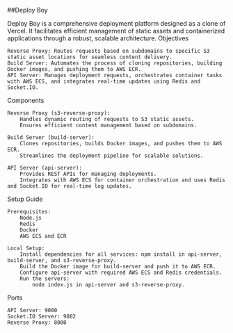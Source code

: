 ##Deploy Boy

Deploy Boy is a comprehensive deployment platform designed as a clone of Vercel. It facilitates efficient management of static assets and containerized applications through a robust, scalable architecture.
Objectives

    Reverse Proxy: Routes requests based on subdomains to specific S3 static asset locations for seamless content delivery.
    Build Server: Automates the process of cloning repositories, building Docker images, and pushing them to AWS ECR.
    API Server: Manages deployment requests, orchestrates container tasks with AWS ECS, and integrates real-time updates using Redis and Socket.IO.

Components

    Reverse Proxy (s3-reverse-proxy):
        Handles dynamic routing of requests to S3 static assets.
        Ensures efficient content management based on subdomains.

    Build Server (build-server):
        Clones repositories, builds Docker images, and pushes them to AWS ECR.
        Streamlines the deployment pipeline for scalable solutions.

    API Server (api-server):
        Provides REST APIs for managing deployments.
        Integrates with AWS ECS for container orchestration and uses Redis and Socket.IO for real-time log updates.

Setup Guide

    Prerequisites:
        Node.js
        Redis
        Docker
        AWS ECS and ECR

    Local Setup:
        Install dependencies for all services: npm install in api-server, build-server, and s3-reverse-proxy.
        Build the Docker image for build-server and push it to AWS ECR.
        Configure api-server with required AWS ECS and Redis credentials.
        Run the servers:
            node index.js in api-server and s3-reverse-proxy.

Ports

    API Server: 9000
    Socket.IO Server: 9002
    Reverse Proxy: 8000
